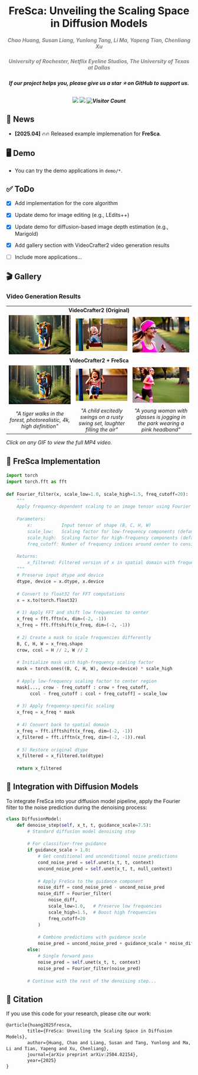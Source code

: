 <h1 align="center">FreSca: Unveiling the Scaling Space in Diffusion Models</h1>
<h5 align="center" style="color:gray">
  Chao Huang, Susan Liang, Yunlong Tang, Li Ma, Yapeng Tian, Chenliang Xu<br></h5>
<h5 align="center" style="color:gray">
  University of Rochester, Netflix Eyeline Studios, The University of Texas at Dallas
</h5>
<h5 align="center"> If our project helps you, please give us a star ⭐ on GitHub to support us. </h5>

<h5 align="center">
<a href="https://wikichao.github.io/FreSca/"><img src="https://img.shields.io/static/v1?label=Project&message=Website&color=red" height=20.5></a>  <a href="https://arxiv.org/pdf/2504.02154"><img src="https://img.shields.io/badge/arXiv-FreSca-b31b1b.svg" height=20.5></a> <img src="https://hits.seeyoufarm.com/api/count/incr/badge.svg?url=https://github.com/WikiChao/FreSca&count_bg=%2379C83D&title_bg=%23555555&icon=&icon_color=%23E7E7E7&title=visitors&edge_flat=false" alt="Visitor Count">
</h5>

## 📰 News

* **[2025.04]** 🔥🔥 Released example implemenation for **FreSca**.

## 🖥️ Demo

* You can try the demo applications in ``demo/*``.

## ✅ ToDo
- [x] Add implementation for the core algorithm
- [x] Update demo for image editing (e.g., LEdits++)
- [x] Update demo for diffusion-based image depth estimation (e.g., Marigold)
- [x] Add gallery section with VideoCrafter2 video generation results

- [ ] Include more applications...

## 🎬 Gallery

### Video Generation Results

<table>
<tr>
    <td colspan="3" align="center"><b>VideoCrafter2 (Original)</b></td>
</tr>
<tr>
    <td><a href="demo/VideoCrafter2/Origin/0001.mp4"><img src="demo/VideoCrafter2/Origin/0001.gif" width="100%"></a></td>
    <td><a href="demo/VideoCrafter2/Origin/0004.mp4"><img src="demo/VideoCrafter2/Origin/0004.gif" width="100%"></a></td>
    <td><a href="demo/VideoCrafter2/Origin/0005.mp4"><img src="demo/VideoCrafter2/Origin/0005.gif" width="100%"></a></td>
</tr>
<tr>
    <td colspan="3" align="center"><b>VideoCrafter2 + FreSca</b></td>
</tr>
<tr>
    <td><a href="demo/VideoCrafter2/Fresca/0001.mp4"><img src="demo/VideoCrafter2/Fresca/0001.gif" width="100%"></a></td>
    <td><a href="demo/VideoCrafter2/Fresca/0004.mp4"><img src="demo/VideoCrafter2/Fresca/0004.gif" width="100%"></a></td>
    <td><a href="demo/VideoCrafter2/Fresca/0005.mp4"><img src="demo/VideoCrafter2/Fresca/0005.gif" width="100%"></a></td>
</tr>
<tr>
    <td align="center"><i>"A tiger walks in the forest, photorealistic, 4k, high definition"</i></td>
    <td align="center"><i>"A child excitedly swings on a rusty swing set, laughter filling the air"</i></td>
    <td align="center"><i>"A young woman with glasses is jogging in the park wearing a pink headband"</i></td>
</tr>
</table>

<p align="left"><i>Click on any GIF to view the full MP4 video.</i></p>

## 🤖 FreSca Implementation
```python
import torch
import torch.fft as fft

def Fourier_filter(x, scale_low=1.0, scale_high=1.5, freq_cutoff=20):
    """
    Apply frequency-dependent scaling to an image tensor using Fourier transforms.
    
    Parameters:
        x:           Input tensor of shape (B, C, H, W)
        scale_low:   Scaling factor for low-frequency components (default: 1.0)
        scale_high:  Scaling factor for high-frequency components (default: 1.5)
        freq_cutoff: Number of frequency indices around center to consider as low-frequency (default: 20)
    
    Returns:
        x_filtered: Filtered version of x in spatial domain with frequency-specific scaling applied.
    """
    # Preserve input dtype and device
    dtype, device = x.dtype, x.device
    
    # Convert to float32 for FFT computations
    x = x.to(torch.float32)
    
    # 1) Apply FFT and shift low frequencies to center
    x_freq = fft.fftn(x, dim=(-2, -1))
    x_freq = fft.fftshift(x_freq, dim=(-2, -1))

    # 2) Create a mask to scale frequencies differently
    B, C, H, W = x_freq.shape
    crow, ccol = H // 2, W // 2
    
    # Initialize mask with high-frequency scaling factor
    mask = torch.ones((B, C, H, W), device=device) * scale_high
    
    # Apply low-frequency scaling factor to center region
    mask[..., crow - freq_cutoff : crow + freq_cutoff,
         ccol - freq_cutoff : ccol + freq_cutoff] = scale_low

    # 3) Apply frequency-specific scaling
    x_freq = x_freq * mask
    
    # 4) Convert back to spatial domain
    x_freq = fft.ifftshift(x_freq, dim=(-2, -1))
    x_filtered = fft.ifftn(x_freq, dim=(-2, -1)).real
    
    # 5) Restore original dtype
    x_filtered = x_filtered.to(dtype)
    
    return x_filtered
```

## 🚀 Integration with Diffusion Models
To integrate FreSca into your diffusion model pipeline, apply the Fourier filter to the noise prediction during the denoising process:

```python
class DiffusionModel:
    def denoise_step(self, x_t, t, guidance_scale=7.5):
        # Standard diffusion model denoising step
        
        # For classifier-free guidance
        if guidance_scale > 1.0:
            # Get conditional and unconditional noise predictions
            cond_noise_pred = self.unet(x_t, t, context)
            uncond_noise_pred = self.unet(x_t, t, null_context)
            
            # Apply FreSca to the guidance component
            noise_diff = cond_noise_pred - uncond_noise_pred
            noise_diff = Fourier_filter(
                noise_diff, 
                scale_low=1.0,   # Preserve low frequencies
                scale_high=1.5,  # Boost high frequencies
                freq_cutoff=20
            )
            
            # Combine predictions with guidance scale
            noise_pred = uncond_noise_pred + guidance_scale * noise_diff
        else:
            # Single forward pass
            noise_pred = self.unet(x_t, t, context)
            noise_pred = Fourier_filter(noise_pred)
        
        # Continue with the rest of the denoising step...
```


## 📑 Citation
If you use this code for your research, please cite our work:
```
@article{huang2025fresca,
        title={FreSca: Unveiling the Scaling Space in Diffusion Models},
        author={Huang, Chao and Liang, Susan and Tang, Yunlong and Ma, Li and Tian, Yapeng and Xu, Chenliang},
        journal={arXiv preprint arXiv:2504.02154},
        year={2025}
}
```
